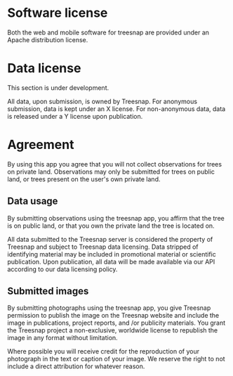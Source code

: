 # Software license
Both the web and mobile software for treesnap are provided under an Apache distribution license.

# Data license
This section is under development.

All data, upon submission, is owned by Treesnap.  For anonymous submission, data is kept under an X license.  For non-anonymous data, data is released under a Y license upon publication.

# Agreement
By using this app you agree that you will not collect observations for trees on private land.  Observations may only be submitted for trees on public land, or trees present on the user's own private land.

## Data usage
By submitting observations using the treesnap app, you affirm that the tree is on public land, or that you own the private land the tree is located on.

All data submitted to the Treesnap server is considered the property of Treesnap and subject to Treesnap data licensing.  Data stripped of identifying material may be included in promotional material or scientific publication.  Upon publication, all data will be made available via our API according to our data licensing policy.

## Submitted images

By submitting photographs using the treesnap app, you give Treesnap permission to publish the image on the Treesnap website and include the image in publications, project reports, and /or publicity materials.  You grant the Treesnap project a non-exclusive, worldwide license to republish the image in any format without limitation.

Where possible you will receive credit for the reproduction of your photograph in the text or caption of your image.  We reserve the right to not include a direct attribution for whatever reason.